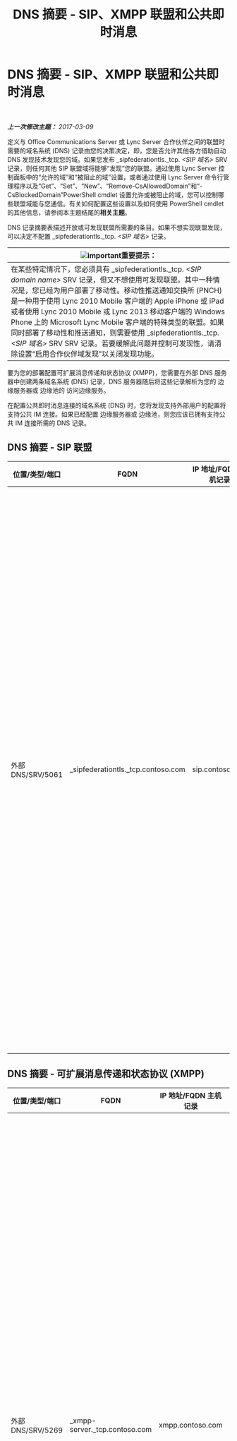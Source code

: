 ﻿---
title: DNS 摘要 - SIP、XMPP 联盟和公共即时消息
TOCTitle: DNS 摘要 - SIP、XMPP 联盟和公共即时消息
ms:assetid: 1ed24fb8-a849-44c0-a52e-7aef7527e644
ms:mtpsurl: https://technet.microsoft.com/zh-cn/library/JJ618369(v=OCS.15)
ms:contentKeyID: 49312207
ms.date: 03/09/2017
mtps_version: v=OCS.15
ms.translationtype: HT
---

# DNS 摘要 - SIP、XMPP 联盟和公共即时消息

 

_**上一次修改主题：** 2017-03-09_

定义与 Office Communications Server 或 Lync Server 合作伙伴之间的联盟时需要的域名系统 (DNS) 记录由您的决策决定，即，您是否允许其他各方借助自动 DNS 发现技术发现您的域。如果您发布 \_sipfederationtls.\_tcp. *\<SIP 域名\>* SRV 记录，则任何其他 SIP 联盟域将能够“发现”您的联盟。通过使用 Lync Server 控制面板中的“允许的域”和“被阻止的域”设置，或者通过使用 Lync Server 命令行管理程序以及“Get”、“Set”、“New”、“Remove-CsAllowedDomain”和“-CsBlockedDomain”PowerShell cmdlet 设置允许或被阻止的域，您可以控制哪些联盟域能与您通信。有关如何配置这些设置以及如何使用 PowerShell cmdlet 的其他信息，请参阅本主题结尾的**相关主题**。

DNS 记录摘要表描述开放或可发现联盟所需要的条目。如果不想实现联盟发现，可以决定不配置 \_sipfederationtls.\_tcp. *\<SIP 域名\>* 记录。

<table>
<thead>
<tr class="header">
<th><img src="images/Gg398794.important(OCS.15).gif" title="important" alt="important" />重要提示：</th>
</tr>
</thead>
<tbody>
<tr class="odd">
<td>在某些特定情况下，您必须具有 _sipfederationtls._tcp. <em>&lt;SIP domain name&gt;</em> SRV 记录，但又不想使用可发现联盟。其中一种情况是，您已经为用户部署了移动性。移动性推送通知交换所 (PNCH) 是一种用于使用 Lync 2010 Mobile 客户端的 Apple iPhone 或 iPad 或者使用 Lync 2010 Mobile 或 Lync 2013 移动客户端的 Windows Phone 上的 Microsoft Lync Mobile 客户端的特殊类型的联盟。如果同时部署了移动性和推送通知，则需要使用 _sipfederationtls._tcp. <em>&lt;SIP 域名&gt;</em> SRV SRV 记录。若要缓解此问题并控制可发现性，请清除设置“启用合作伙伴域发现”以关闭发现功能。</td>
</tr>
</tbody>
</table>


要为您的部署配置可扩展消息传递和状态协议 (XMPP)，您需要在外部 DNS 服务器中创建两条域名系统 (DNS) 记录，DNS 服务器随后将这些记录解析为您的 边缘服务器或 边缘池的 访问边缘服务。

在配置公共即时消息连接的域名系统 (DNS) 时，您将发现支持外部用户的配置将支持公共 IM 连接。如果已经配置 边缘服务器或 边缘池，则您应该已拥有支持公共 IM 连接所需的 DNS 记录。

## DNS 摘要 - SIP 联盟


<table>
<colgroup>
<col style="width: 25%" />
<col style="width: 25%" />
<col style="width: 25%" />
<col style="width: 25%" />
</colgroup>
<thead>
<tr class="header">
<th>位置/类型/端口</th>
<th>FQDN</th>
<th>IP 地址/FQDN 主机记录</th>
<th>映射位置/注释</th>
</tr>
</thead>
<tbody>
<tr class="odd">
<td><p>外部 DNS/SRV/5061</p></td>
<td><p>_sipfederationtls._tcp.contoso.com</p></td>
<td><p>sip.contoso.com</p></td>
<td><p>其他潜在联盟合作伙伴借助自动 DNS 发现技术发现您的联盟所需的访问边缘服务外部接口（称为“允许的 SIP 域”，在以前版本中称为“增强联盟”）。根据需要对具有已启用 Lync 的用户的所有 SIP 域重复此操作。</p>
<div class="alert">
<table>
<thead>
<tr class="header">
<th><img src="images/Gg398794.important(OCS.15).gif" title="important" alt="important" />重要提示：</th>
</tr>
</thead>
<tbody>
<tr class="odd">
<td>移动性和推送通知交换所需要此 SRV 记录。当存在多个 SIP 域时，请为将具有 Lync Mobile 客户端的每个域创建并发布一条 SRV 记录。如果部署支持的每个 SIP 域没有显式 SRV 记录，推送通知服务和 Apple 推送通知服务可能无法按预期运行。</td>
</tr>
</tbody>
</table>

</div></td>
</tr>
</tbody>
</table>


## DNS 摘要 - 可扩展消息传递和状态协议 (XMPP)


<table>
<colgroup>
<col style="width: 25%" />
<col style="width: 25%" />
<col style="width: 25%" />
<col style="width: 25%" />
</colgroup>
<thead>
<tr class="header">
<th>位置/类型/端口</th>
<th>FQDN</th>
<th>IP 地址/FQDN 主机记录</th>
<th>映射位置/注释</th>
</tr>
</thead>
<tbody>
<tr class="odd">
<td><p>外部 DNS/SRV/5269</p></td>
<td><p>_xmpp-server._tcp.contoso.com</p></td>
<td><p>xmpp.contoso.com</p></td>
<td><p>访问边缘服务或 边缘池上的 XMPP 代理外部接口。根据需要对所有满足下列条件的内部 SIP 域重复此过程：其中包含启用了 Lync 的用户，并且通过全局策略、用户所在站点的站点策略或应用于启用了 Lync 的用户的用户策略来配置外部访问策略，允许与 XMPP 联系人进行联系。此外，还必须在 XMPP 联盟伙伴策略中配置允许的 XMPP 域。有关其他详细信息，请参阅 <strong>另请参见</strong>中的主题</p></td>
</tr>
<tr class="even">
<td><p>外部 DNS/A</p></td>
<td><p>xmpp.contoso.com（例如）</p></td>
<td><p>承载 XMPP 代理的 边缘服务器或 边缘池上的 访问边缘服务的 IP 地址</p></td>
<td><p>指向 访问边缘服务或承载 XMPP 代理服务的 边缘池。通常，您创建的 SRV 记录将指向主机（A 或 AAAA）记录</p></td>
</tr>
</tbody>
</table>


## DNS 摘要 – 公共即时消息连接


<table>
<colgroup>
<col style="width: 25%" />
<col style="width: 25%" />
<col style="width: 25%" />
<col style="width: 25%" />
</colgroup>
<thead>
<tr class="header">
<th>位置/类型/端口</th>
<th>FQDN/DNS 记录</th>
<th>IP 地址/FQDN</th>
<th>映射位置/注释</th>
</tr>
</thead>
<tbody>
<tr class="odd">
<td><p>外部 DNS/A</p></td>
<td><p>sip.contoso.com</p></td>
<td><p>访问边缘服务接口</p></td>
<td><p>访问边缘服务外部接口 (Contoso)。根据需要对包含启用了 Lync 的用户的所有 SIP 域重复。</p></td>
</tr>
</tbody>
</table>


## 另请参阅

#### 任务

[在 Lync Server 2013 中设置 XMPP 联盟](lync-server-2013-setting-up-xmpp-federation.md)  
[在 Lync Server 2013 中配置推送通知](lync-server-2013-configuring-for-push-notifications.md)  
[在 Lync Server 2013 中启用或禁用联盟伙伴发现](lync-server-2013-enable-or-disable-discovery-of-federation-partners.md)  

#### 概念

[Lync Server 2013 中的外部用户访问方案](lync-server-2013-scenarios-for-external-user-access.md)  
[确定 Lync Server 2013 的 DNS 要求](lync-server-2013-determine-dns-requirements.md)  

#### 其他资源

[在 Lync Server 2013 中管理组织的 SIP 联盟域](lync-server-2013-manage-sip-federated-domains-for-your-organization.md)


